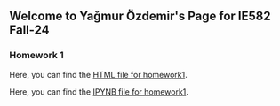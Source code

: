 ## Welcome to Yağmur Özdemir's Page for IE582 Fall-24

### Homework 1 

Here, you can find the [HTML file for homework1](https://github.com/BU-IE-582/fall-24-yagmurozdemir/blob/main/ie582_hw1_yagmur_ozdemir.html).

Here, you can find the [IPYNB file for homework1](https://github.com/BU-IE-582/fall-24-yagmurozdemir/blob/main/ie582_hw1_yagmur_ozdemir.ipynb).
